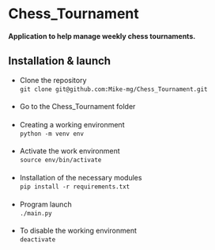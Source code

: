 # Chess_Tournament
####
#### Application to help manage weekly chess tournaments.
## Installation & launch
- Clone the repository  
`git clone git@github.com:Mike-mg/Chess_Tournament.git`
####
- Go to the Chess_Tournament folder
####
- Creating a working environment  
`python -m venv env`
####
- Activate the work environment  
`source env/bin/activate`
####
- Installation of the necessary modules  
`pip install -r requirements.txt`
####
- Program launch  
`./main.py`
####
- To disable the working environment  
`deactivate`
